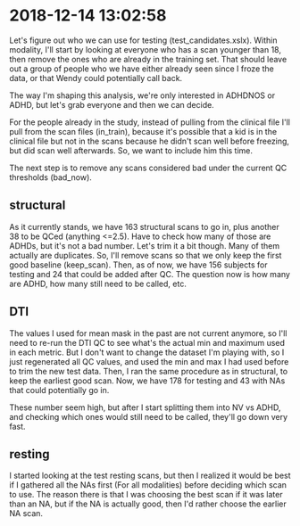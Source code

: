 # 2018-12-14 13:02:58

Let's figure out who we can use for testing (test_candidates.xslx). Within modality, I'll start by
looking at everyone who has a scan younger than 18, then remove the ones who are
already in the training set. That should leave out a group of people who we have
either already seen since I froze the data, or that Wendy could potentially call
back.

The way I'm shaping this analysis, we're only interested in ADHDNOS or ADHD, but
let's grab everyone and then we can decide.

For the people already in the study, instead of pulling from the clinical file
I'll pull from the scan files (in_train), because it's possible that a kid is in the
clinical file but not in the scans because he didn't scan well before freezing,
but did scan well afterwards. So, we want to include him this time.

The next step is to remove any scans considered bad under the current QC
thresholds (bad_now).

## structural
As it currently stands, we have 163 structural scans to go in, plus another 38
to be QCed (anything <=2.5). Have to check how many of those are ADHDs, but it's not a bad
number. Let's trim it a bit though. Many of them actually are duplicates. So,
I'll remove scans so that we only keep the first good baseline (keep_scan).
Then, as of now, we have 156 subjects for testing and 24 that could be added
after QC. The question now is how many are ADHD, how many still need to be
called, etc.

## DTI

The values I used for mean mask in the past are not current anymore, so I'll
need to re-run the DTI QC to see what's the actual min and maximum used in each
metric. But I don't want to change the dataset I'm playing with, so I just
regenerated all QC values, and used the min and max I had used before to trim
the new test data. Then, I ran the same procedure as in structural, to keep the
earliest good scan. Now, we have 178 for testing and 43 with NAs that could potentially go in.

These number seem high, but after I start splitting them into NV vs ADHD, and
checking which ones would still need to be called, they'll go down very fast.

## resting

I started looking at the test resting scans, but then I realized it would be
best if I gathered all the NAs first (For all modalities) before deciding which
scan to use. The reason there is that I was choosing the best scan if it was
later than an NA, but if the NA is actually good, then I'd rather choose the
earlier NA scan.







